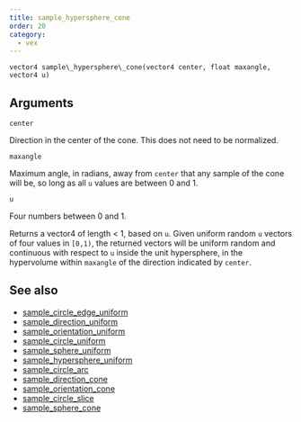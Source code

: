 ```yaml
---
title: sample_hypersphere_cone
order: 20
category:
  - vex
---
```


`vector4 sample\_hypersphere\_cone(vector4 center, float maxangle, vector4 u)`

## Arguments

`center`

Direction in the center of the cone. This does not need to be normalized.

`maxangle`

Maximum angle, in radians, away from `center` that any sample of the cone
will be, so long as all `u` values are between 0 and 1.

`u`

Four numbers between 0 and 1.

Returns a vector4 of length < 1, based on `u`.
Given uniform random `u` vectors of four values in `[0,1)`, the returned vectors will be
uniform random and continuous with respect to `u` inside the unit hypersphere,
in the hypervolume within `maxangle` of the direction indicated by `center`.



## See also

- [sample_circle_edge_uniform](sample_circle_edge_uniform.html)
- [sample_direction_uniform](sample_direction_uniform.html)
- [sample_orientation_uniform](sample_orientation_uniform.html)
- [sample_circle_uniform](sample_circle_uniform.html)
- [sample_sphere_uniform](sample_sphere_uniform.html)
- [sample_hypersphere_uniform](sample_hypersphere_uniform.html)
- [sample_circle_arc](sample_circle_arc.html)
- [sample_direction_cone](sample_direction_cone.html)
- [sample_orientation_cone](sample_orientation_cone.html)
- [sample_circle_slice](sample_circle_slice.html)
- [sample_sphere_cone](sample_sphere_cone.html)
